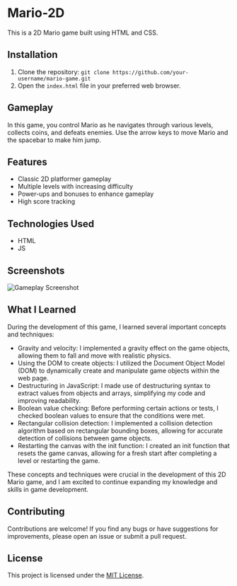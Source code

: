 # Mario-2D

This is a 2D Mario game built using HTML and CSS.

## Installation

1. Clone the repository: `git clone https://github.com/your-username/mario-game.git`
2. Open the `index.html` file in your preferred web browser.

## Gameplay

In this game, you control Mario as he navigates through various levels, collects coins, and defeats enemies. Use the arrow keys to move Mario and the spacebar to make him jump.

## Features

- Classic 2D platformer gameplay
- Multiple levels with increasing difficulty
- Power-ups and bonuses to enhance gameplay
- High score tracking

## Technologies Used

- HTML
- JS

## Screenshots

![Gameplay Screenshot](/path/to/screenshot.png)

## What I Learned
During the development of this game, I learned several important concepts and techniques:

- Gravity and velocity: I implemented a gravity effect on the game objects, allowing them to fall and move with realistic physics.
- Using the DOM to create objects: I utilized the Document Object Model (DOM) to dynamically create and manipulate game objects within the web page.
- Destructuring in JavaScript: I made use of destructuring syntax to extract values from objects and arrays, simplifying my code and improving readability.
- Boolean value checking: Before performing certain actions or tests, I checked boolean values to ensure that the conditions were met.
- Rectangular collision detection: I implemented a collision detection algorithm based on rectangular bounding boxes, allowing for accurate detection of collisions between game objects.
- Restarting the canvas with the init function: I created an init function that resets the game canvas, allowing for a fresh start after completing a level or restarting the game.

These concepts and techniques were crucial in the development of this 2D Mario game, and I am excited to continue expanding my knowledge and skills in game development.

## Contributing

Contributions are welcome! If you find any bugs or have suggestions for improvements, please open an issue or submit a pull request.

## License

This project is licensed under the [MIT License](LICENSE).